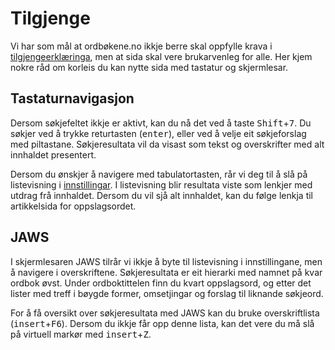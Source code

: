 # Tilgjenge
Vi har som mål at ordbøkene.no ikkje berre skal oppfylle krava i [tilgjengeerklæringa](https://uustatus.no/nb/erklaringer/publisert/b2a6f8d0-3a16-4716-8bc8-46ac3c161935), men at sida skal vere brukarvenleg for alle.
Her kjem nokre råd om korleis du kan nytte sida med tastatur og skjermlesar.

## Tastaturnavigasjon
Dersom søkjefeltet ikkje er aktivt, kan du nå det ved å taste <kbd>Shift</kbd>+<kbd>7</kbd>. Du søkjer ved å trykke returtasten (<kbd>enter</kbd>), eller ved å velje eit søkjeforslag med piltastane. Søkjeresultata vil da visast som tekst og overskrifter med alt innhaldet presentert. 

Dersom du ønskjer å navigere med tabulatortasten, rår vi deg til å slå på listevisning i [innstillingar](/nno/settings). 
I listevisning blir resultata viste som lenkjer med utdrag frå innhaldet. Dersom du vil sjå alt innhaldet, kan du følge lenkja til artikkelsida for oppslagsordet.

## JAWS
I skjermlesaren JAWS tilrår vi ikkje å byte til listevisning i innstillingane, men å navigere i overskriftene. Søkjeresultata er eit hierarki med namnet på kvar ordbok øvst. Under ordboktittelen finn du kvart oppslagsord, og etter det lister med treff i bøygde former, omsetjingar og forslag til liknande søkjeord.

For å få oversikt over søkjeresultata med JAWS kan du bruke overskriftlista (<kbd>insert</kbd>+<kbd>F6</kbd>). Dersom du ikkje får opp denne lista, kan det vere du må slå på virtuell markør med <kbd>insert</kbd>+<kbd>Z</kbd>.